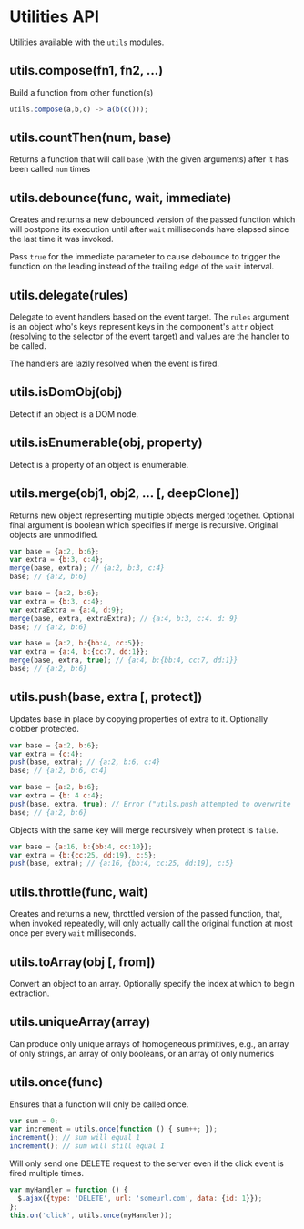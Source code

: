 # Utilities API

Utilities available with the `utils` modules.

<a name="utils.compose"></a>
## utils.compose(fn1, fn2, ...)

Build a function from other function(s)

```js
utils.compose(a,b,c) -> a(b(c()));
```

<a name="utils.countThen"></a>
## utils.countThen(num, base)

Returns a function that will call `base` (with the given arguments) after it has been called `num` times

<a name="utils.debounce"></a>
## utils.debounce(func, wait, immediate)

Creates and returns a new debounced version of the passed function which will
postpone its execution until after `wait` milliseconds have elapsed since the
last time it was invoked.

Pass `true` for the immediate parameter to cause debounce to trigger the
function on the leading instead of the trailing edge of the `wait` interval.

<a name="utils.delegate"></a>
## utils.delegate(rules)

Delegate to event handlers based on the event target. The `rules` argument is an object who's keys represent keys
in the component's `attr` object (resolving to the selector of the event target) and values are the handler to be
called.

The handlers are lazily resolved when the event is fired.

<a name="utils.isDomObj"></a>
## utils.isDomObj(obj)

Detect if an object is a DOM node.

<a name="utils.isEnumerable"></a>
## utils.isEnumerable(obj, property)

Detect is a property of an object is enumerable.

<a name="utils.merge"></a>
## utils.merge(obj1, obj2, ... [, deepClone])

Returns new object representing multiple objects merged together.
Optional final argument is boolean which specifies if merge is recursive.
Original objects are unmodified.

```js
var base = {a:2, b:6};
var extra = {b:3, c:4};
merge(base, extra); // {a:2, b:3, c:4}
base; // {a:2, b:6}

var base = {a:2, b:6};
var extra = {b:3, c:4};
var extraExtra = {a:4, d:9};
merge(base, extra, extraExtra); // {a:4, b:3, c:4. d: 9}
base; // {a:2, b:6}

var base = {a:2, b:{bb:4, cc:5}};
var extra = {a:4, b:{cc:7, dd:1}};
merge(base, extra, true); // {a:4, b:{bb:4, cc:7, dd:1}}
base; // {a:2, b:6}
```

<a name="utils.push"></a>
## utils.push(base, extra [, protect])

Updates base in place by copying properties of extra to it.
Optionally clobber protected.

```js
var base = {a:2, b:6};
var extra = {c:4};
push(base, extra); // {a:2, b:6, c:4}
base; // {a:2, b:6, c:4}

var base = {a:2, b:6};
var extra = {b: 4 c:4};
push(base, extra, true); // Error ("utils.push attempted to overwrite 'b' while running in protected mode")
base; // {a:2, b:6}
```

Objects with the same key will merge recursively when protect is `false`.

```js
var base = {a:16, b:{bb:4, cc:10}};
var extra = {b:{cc:25, dd:19}, c:5};
push(base, extra); // {a:16, {bb:4, cc:25, dd:19}, c:5}
```

<a name="utils.throttle"></a>
## utils.throttle(func, wait)

Creates and returns a new, throttled version of the passed function, that, when
invoked repeatedly, will only actually call the original function at most once
per every `wait` milliseconds.

<a name="utils.toArray"></a>
## utils.toArray(obj [, from])

Convert an object to an array. Optionally specify the index at which to begin extraction.

<a name="utils.uniqueArray"></a>
## utils.uniqueArray(array)

Can produce only unique arrays of homogeneous primitives, e.g., an array of
only strings, an array of only booleans, or an array of only numerics

<a name="utils.once"></a>
## utils.once(func)

Ensures that a function will only be called once.
```js
var sum = 0;
var increment = utils.once(function () { sum++; });
increment(); // sum will equal 1
increment(); // sum will still equal 1
```

Will only send one DELETE request to the server even if the click event is fired multiple times.
```js
var myHandler = function () {
  $.ajax({type: 'DELETE', url: 'someurl.com', data: {id: 1}});
};
this.on('click', utils.once(myHandler));
```
